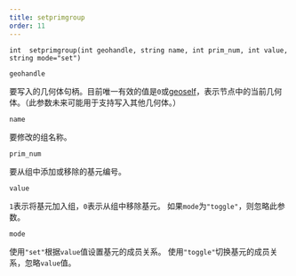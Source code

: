 ```yaml
---
title: setprimgroup
order: 11
---
```


`int  setprimgroup(int geohandle, string name, int prim_num, int value, string mode="set")`

`geohandle`

要写入的几何体句柄。目前唯一有效的值是`0`或[geoself](/zh-cn/houdini-vex/geometry/geoself "返回当前几何体的句柄")，表示节点中的当前几何体。（此参数未来可能用于支持写入其他几何体。）

`name`

要修改的组名称。

`prim_num`

要从组中添加或移除的基元编号。

`value`

`1`表示将基元加入组，`0`表示从组中移除基元。
如果`mode`为`"toggle"`，则忽略此参数。

`mode`

使用`"set"`根据`value`值设置基元的成员关系。
使用`"toggle"`切换基元的成员关系，忽略`value`值。

